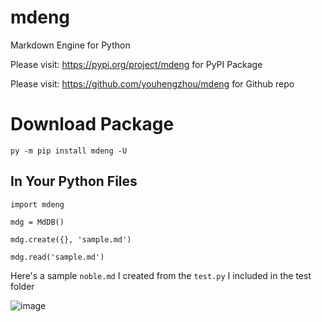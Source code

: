 # mdeng

Markdown Engine for Python

Please visit: https://pypi.org/project/mdeng for PyPI Package

Please visit: https://github.com/youhengzhou/mdeng for Github repo

# Download Package

`py -m pip install mdeng -U`

## In Your Python Files

`import mdeng`

`mdg = MdDB()`

`mdg.create({}, 'sample.md')`

`mdg.read('sample.md')`

Here's a sample `noble.md` I created from the `test.py` I included in the test folder

![image](https://github.com/youhengzhou/mdeng/assets/60205850/20c7dad8-4909-4dcc-8e21-1a81d790a1a9)
